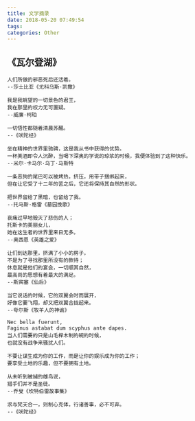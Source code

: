 ```yaml
---
title: 文学摘录
date: 2018-05-20 07:49:54
tags:
categories: Other
---
```

《瓦尔登湖》
---
	人们所做的邪恶死后还活着。
	--莎士比亚《尤科乌斯·凯撒》

	我是我眺望的一切景色的君王，
	我在那里的权力无可置疑。
	--威廉·柯珀

	一切悟性都随着清晨苏醒。
	--《吠陀经》

	坐在精神的世界里驰骋，这是我从书中获得的优势。
	一杯美酒即令人沉醉，当喝下深奥的学说的琼浆的时候，我便体验到了这种快乐。
	--米尔·卡马尔·乌丁·马斯特

	一条恶狗的尾巴可以被烤热，挤压，用带子捆绑起来，
	但在让它受了十二年的苦之后，它还将保持其自然的形状。

	把世界留给了黑暗，也留给了我。
	--托马斯·格雷《墓园挽歌》

	哀痛过早地毁灭了悲伤的人；
	托斯卡的美丽女儿，
	她在这生者的世界里来日无多。
	--奥西恩《英雄之爱》

	让们到达那里，挤满了小小的房子，
	不是为了寻找那里所没有的款待；
	休息就是他们的宴会，一切顺其自然，
	最高尚的思想有着最大的满足。
	--斯宾塞《仙后》

	当它说话的时候，它的双翼会时而展开，
	好像它要飞翔，却又把双翼合拢起来。
	--夸尔斯《牧羊人的神谕》

	Nec bella fuerunt,
	Faginus astabat dum scyphus ante dapes.
	当人们需要的只是山毛榉木制的碗的时候，
	也就没有战争来骚扰人们。

	不要让谋生成为你的工作，而是让你的娱乐成为你的工作；
	要享受土地的乐趣，但不要拥有土地。

	从未听到被捕的雌鸟说，
	猎手们并不是圣徒。
	--乔叟《坎特伯雷故事集》

	求与梵天合一，则制心克体，行诸善事，必不可弃。
	--《吠陀经》
